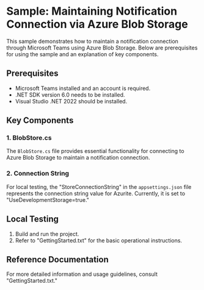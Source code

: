 # Sample: Maintaining Notification Connection via Azure Blob Storage

This sample demonstrates how to maintain a notification connection through Microsoft Teams using Azure Blob Storage. 
Below are prerequisites for using the sample and an explanation of key components.

## Prerequisites
- Microsoft Teams installed and an account is required.
- .NET SDK version 6.0 needs to be installed.
- Visual Studio .NET 2022 should be installed.

## Key Components
### 1. BlobStore.cs
The `BlobStore.cs` file provides essential functionality for connecting to Azure Blob Storage to maintain a notification connection.

### 2. Connection String
For local testing, the "StoreConnectionString" in the `appsettings.json` file represents the connection string value for Azurite. Currently, it is set to "UseDevelopmentStorage=true."

## Local Testing
1. Build and run the project.
2. Refer to "GettingStarted.txt" for the basic operational instructions.

## Reference Documentation
For more detailed information and usage guidelines, consult "GettingStarted.txt."
